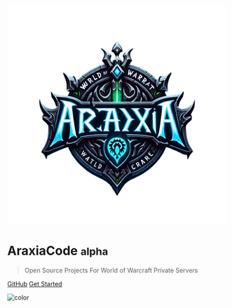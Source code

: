 <!-- _coverpage.md -->

![logo](media/logo.png)
# AraxiaCode <small>alpha</small>
> Open Source Projects For World of Warcraft Private Servers

[GitHub](https://github.com/araxiaonline/)
[Get Started](#about)

<!-- background color -->

![color](#11111f)